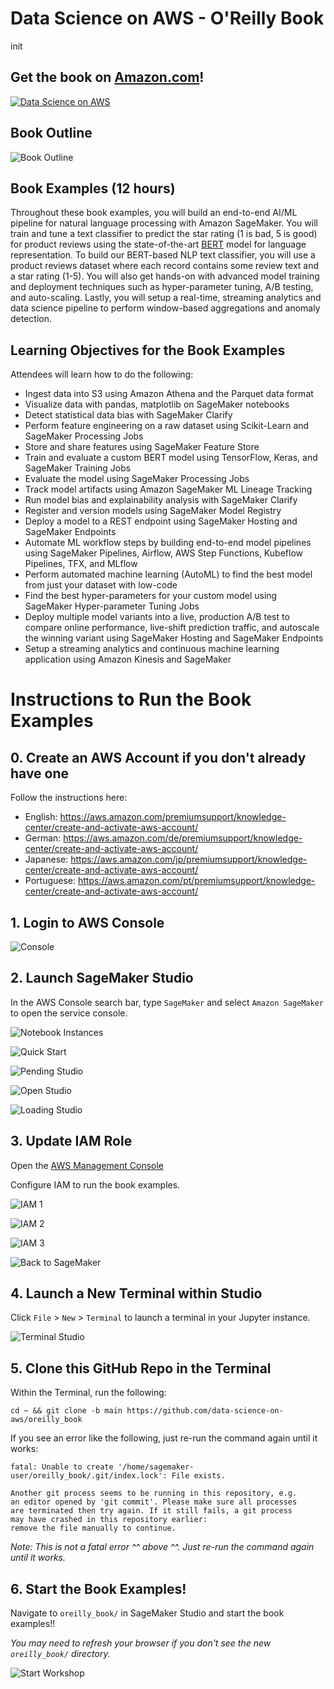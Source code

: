 # Data Science on AWS - O'Reilly Book
init
## Get the book on [Amazon.com](https://www.amazon.com/Data-Science-AWS-End-End/dp/1492079391)!
[![Data Science on AWS](img/book_full_color_sm.png)](https://www.amazon.com/Data-Science-AWS-End-End/dp/1492079391/)

## Book Outline
![Book Outline](img/outline.png)

## Book Examples (12 hours)
Throughout these book examples, you will build an end-to-end AI/ML pipeline for natural language processing with Amazon SageMaker.  You will train and tune a text classifier to predict the star rating (1 is bad, 5 is good) for product reviews using the state-of-the-art [BERT](https://arxiv.org/abs/1810.04805) model for language representation.  To build our BERT-based NLP text classifier, you will use a product reviews dataset where each record contains some review text and a star rating (1-5).  You will also get hands-on with advanced model training and deployment techniques such as hyper-parameter tuning, A/B testing, and auto-scaling.  Lastly, you will setup a real-time, streaming analytics and data science pipeline to perform window-based aggregations and anomaly detection.

## Learning Objectives for the Book Examples
Attendees will learn how to do the following:
* Ingest data into S3 using Amazon Athena and the Parquet data format
* Visualize data with pandas, matplotlib on SageMaker notebooks
* Detect statistical data bias with SageMaker Clarify
* Perform feature engineering on a raw dataset using Scikit-Learn and SageMaker Processing Jobs
* Store and share features using SageMaker Feature Store
* Train and evaluate a custom BERT model using TensorFlow, Keras, and SageMaker Training Jobs
* Evaluate the model using SageMaker Processing Jobs
* Track model artifacts using Amazon SageMaker ML Lineage Tracking
* Run model bias and explainability analysis with SageMaker Clarify
* Register and version models using SageMaker Model Registry
* Deploy a model to a REST endpoint using SageMaker Hosting and SageMaker Endpoints
* Automate ML workflow steps by building end-to-end model pipelines using SageMaker Pipelines, Airflow, AWS Step Functions, Kubeflow Pipelines, TFX, and MLflow
* Perform automated machine learning (AutoML) to find the best model from just your dataset with low-code
* Find the best hyper-parameters for your custom model using SageMaker Hyper-parameter Tuning Jobs
* Deploy multiple model variants into a live, production A/B test to compare online performance, live-shift prediction traffic, and autoscale the winning variant using SageMaker Hosting and SageMaker Endpoints
* Setup a streaming analytics and continuous machine learning application using Amazon Kinesis and SageMaker


# Instructions to Run the Book Examples
## 0. Create an AWS Account if you don't already have one

Follow the instructions here:  

* English: https://aws.amazon.com/premiumsupport/knowledge-center/create-and-activate-aws-account/
* German: https://aws.amazon.com/de/premiumsupport/knowledge-center/create-and-activate-aws-account/
* Japanese: https://aws.amazon.com/jp/premiumsupport/knowledge-center/create-and-activate-aws-account/
* Portuguese: https://aws.amazon.com/pt/premiumsupport/knowledge-center/create-and-activate-aws-account/


## 1. Login to AWS Console

![Console](img/aws_console.png)


## 2. Launch SageMaker Studio

In the AWS Console search bar, type `SageMaker` and select `Amazon SageMaker` to open the service console.

![Notebook Instances](img/stu_notebook_instances_9.png)

![Quick Start](img/sm-quickstart-iam-existing.png)

![Pending Studio](img/studio_pending.png)

![Open Studio](img/studio_open.png)

![Loading Studio](img/studio_loading.png)


## 3. Update IAM Role

Open the [AWS Management Console](https://console.aws.amazon.com/console/home)

Configure IAM to run the book examples.

![IAM 1](img/sagemaker-iam-1.png)

![IAM 2](img/sagemaker-iam-2.png)

![IAM 3](img/sagemaker-iam-3.png)

![Back to SageMaker](img/alt_back_to_sagemaker_8.png)


## 4. Launch a New Terminal within Studio

Click `File` > `New` > `Terminal` to launch a terminal in your Jupyter instance.

![Terminal Studio](img/studio_terminal.png)


## 5. Clone this GitHub Repo in the Terminal

Within the Terminal, run the following:

```
cd ~ && git clone -b main https://github.com/data-science-on-aws/oreilly_book
```

If you see an error like the following, just re-run the command again until it works:
```
fatal: Unable to create '/home/sagemaker-user/oreilly_book/.git/index.lock': File exists.

Another git process seems to be running in this repository, e.g.
an editor opened by 'git commit'. Please make sure all processes
are terminated then try again. If it still fails, a git process
may have crashed in this repository earlier:
remove the file manually to continue.
```
_Note:  This is not a fatal error ^^ above ^^.  Just re-run the command again until it works._


## 6. Start the Book Examples!

Navigate to `oreilly_book/` in SageMaker Studio and start the book examples!!

_You may need to refresh your browser if you don't see the new `oreilly_book/` directory._

![Start Workshop](img/studio_start_workshop.png)
